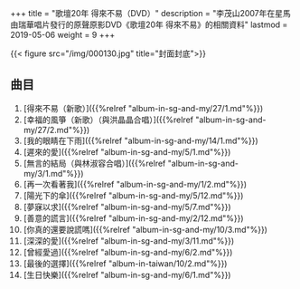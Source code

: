 +++
title = "歌壇20年 得來不易（DVD）"
description = "李茂山2007年在星馬由瑞華唱片發行的原聲原影DVD《歌壇20年 得來不易》的相關資料"
lastmod = 2019-05-06
weight = 9
+++

{{< figure src="/img/000130.jpg" title="封面封底">}}


## 曲目

1. [得來不易（新歌）]({{%relref "album-in-sg-and-my/27/1.md"%}}) 
2. [幸福的風箏（新歌）（與洪晶晶合唱）]({{%relref "album-in-sg-and-my/27/2.md"%}}) 
3. [我的眼睛在下雨]({{%relref "album-in-sg-and-my/14/1.md"%}}) 
4. [遲來的愛]({{%relref "album-in-sg-and-my/5/1.md"%}}) 
5. [無言的結局（與林淑容合唱）]({{%relref "album-in-sg-and-my/3/1.md"%}}) 
6. [再一次看著我]({{%relref "album-in-sg-and-my/1/2.md"%}}) 
7. [陽光下的傘]({{%relref "album-in-sg-and-my/5/12.md"%}}) 
8. [夢寐以求]({{%relref "album-in-sg-and-my/5/7.md"%}}) 
9. [善意的謊言]({{%relref "album-in-sg-and-my/2/12.md"%}}) 
10. [你真的還要說謊嗎]({{%relref "album-in-sg-and-my/10/3.md"%}}) 
11. [深深的愛]({{%relref "album-in-sg-and-my/3/11.md"%}}) 
12. [曾經愛過]({{%relref "album-in-sg-and-my/6/2.md"%}}) 
13. [最後的選擇]({{%relref "album-in-taiwan/10/2.md"%}}) 
14. [生日快樂]({{%relref "album-in-sg-and-my/6/1.md"%}}) 